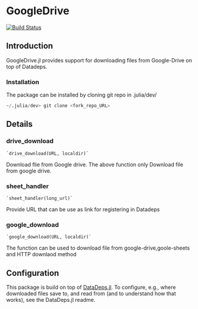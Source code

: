 # GoogleDrive


[![Build Status](https://travis-ci.com/tejasvaidhyadev/GoogleDrive.jl.svg?branch=master)](https://travis-ci.org/tejasvaidhyadev/GoogleDrive.jl)


## Introduction
GoogleDrive.jl provides support for downloading files from Google-Drive on top of Datadeps.

### Installation
The package can be installed by cloning git repo in .julia/dev/
```julia
~/.julia/dev> git clone <fork_repo_URL>
```


## Details

### drive_download

    `drive_download(URL, localdir)`


Download flie from Google drive.
The above function only Download file from google drive.

### sheet_handler
    
    `sheet_handler(long_url)`

Provide URL that can be use as link for registering in Datadeps

### google_download
     
    `google_download(URL, localdir)`
    
The function can be used to download file from google-drive,goole-sheets and HTTP downlaod method 

## Configuration
This package is build on top of [DataDeps.jl](https://github.com/oxinabox/DataDeps.jl).
To configure, e.g., where downloaded files save to, and read from (and to understand how that works),
see the DataDeps.jl readme.
